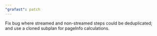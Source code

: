 ```yaml
---
"grafast": patch
---
```


Fix bug where streamed and non-streamed steps could be deduplicated; and use a
cloned subplan for pageInfo calculations.
